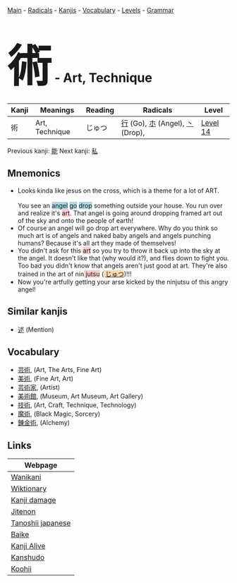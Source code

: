 <style> bigfont {font-size: 100px}</style>
[Main](../README.md) -
[Radicals](../radicals.md) -
[Kanjis](../kanjis.md) -
[Vocabulary](../vocabulary.md) -
[Levels](../levels.md) -
[Grammar](../grammar.md)
# <bigfont> 術</bigfont> - Art, Technique 

| Kanji | Meanings | Reading | Radicals | Level |
| --- | --- | --- | --- | --- |
| 術 | Art, Technique | じゅつ | [行](../radicals/行.md) (Go), [ホ](../radicals/ホ.md) (Angel), [丶](../radicals/丶.md) (Drop),  | [Level 14](../levels/wk_level14.md) |

Previous kanji: [能](能.md) Next kanji: [私](私.md) 

## Mnemonics
 * Looks kinda like jesus on the cross, which is a theme for a lot of ART.<br><br>You see an <span style="background-color:#ADD8E6"> angel</span> <span style="background-color:#ADD8E6"> go</span> <span style="background-color:#ADD8E6"> drop</span> something outside your house. You run over and realize it's <span style="background-color:#ffcccb"> art</span>. That angel is going around dropping framed art out of the sky and onto the people of earth!
* Of course an angel will go drop art everywhere. Why do you think so much art is of angels and naked baby angels and angels punching humans? Because it's all art they made of themselves!
* You didn't ask for this <span style="background-color:#ffcccb"> art</span> so you try to throw it back up into the sky at the angel. It doesn't like that (why would it?), and flies down to fight you. Too bad you didn't know that angels aren't just good at art. They're also trained in the art of nin<span style="background-color:#ffcccb"> jutsu</span> (<span style="background-color:#fed8b1"> [じゅつ](https://jisho.org/search/じゅつ)</span>)!!!
* Now you're artfully getting your arse kicked by the ninjutsu of this angry angel!


## Similar kanjis
 * [述](述.md) (Mention)


## Vocabulary
 * [芸術](../vocabulary/術.md), (Art, The Arts, Fine Art)
* [美術](../vocabulary/術.md), (Fine Art, Art)
* [芸術家](../vocabulary/術.md), (Artist)
* [美術館](../vocabulary/術.md), (Museum, Art Museum, Art Gallery)
* [技術](../vocabulary/術.md), (Art, Craft, Technique, Technology)
* [魔術](../vocabulary/術.md), (Black Magic, Sorcery)
* [錬金術](../vocabulary/術.md), (Alchemy)



## Links 

| Webpage |
| --- |
| [Wanikani          ](https://www.wanikani.com/kanji/術) |
| [Wiktionary        ](https://en.wiktionary.org/wiki/術) |
| [Kanji damage      ](http://www.kanjidamage.com/kanji/search?utf8=✓&q=術) |
| [Jitenon           ](https://jitenon.com/kanji/術) |
| [Tanoshii japanese ](https://www.tanoshiijapanese.com/dictionary/kanji.cfm?k=術) |
| [Baike             ](https://baike.baidu.com/item/術) |
| [Kanji Alive       ](https://app.kanjialive.com/術) |
| [Kanshudo          ](https://www.kanshudo.com/searchmn?q=術) |
| [Koohii            ](https://kanji.koohii.com/study/kanji/術) |

